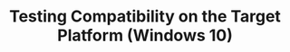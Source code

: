 ---
title: Testing Compatibility on the Target Platform (Windows 10)
description: This section provides information about setting up a test environment for compatibility testing, and about creating and deploying runtime-analysis packages to the test environment.
redirect_url: https://technet.microsoft.com/itpro/windows/deploy/manage-windows-upgrades-with-upgrade-analytics
---